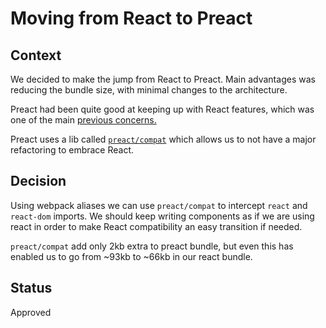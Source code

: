 # Moving from React to Preact

## Context

We decided to make the jump from React to Preact. Main advantages was reducing the bundle size, with minimal changes to the architecture.

Preact had been quite good at keeping up with React features, which was one of the main [previous concerns.](https://github.com/guardian/dotcom-rendering/blob/main/docs/architecture/003-react.md)

Preact uses a lib called [`preact/compat`](https://preactjs.com/guide/v10/switching-to-preact) which allows us to not have a major refactoring to embrace React.

## Decision

Using webpack aliases we can use `preact/compat` to intercept `react` and `react-dom` imports. We should keep writing components as if we are using react in order to make React compatibility an easy transition if needed.

`preact/compat` add only 2kb extra to preact bundle, but even this has enabled us to go from ~93kb to ~66kb in our react bundle.

## Status

Approved
